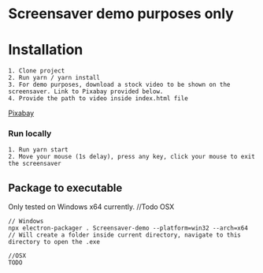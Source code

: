 # Screensaver demo purposes only

# Installation

```
1. Clone project
2. Run yarn / yarn install
3. For demo purposes, download a stock video to be shown on the screensaver. Link to Pixabay provided below.
4. Provide the path to video inside index.html file
```
 [Pixabay](https://pixabay.com/videos/)
 
 
 ### Run locally
 
 ```
 1. Run yarn start
 2. Move your mouse (1s delay), press any key, click your mouse to exit the screensaver
 ```
 
 
 ## Package to executable 
 
 Only tested on Windows x64 currently. //Todo OSX
 
 ```
 // Windows
 npx electron-packager . Screensaver-demo --platform=win32 --arch=x64   // Will create a folder inside current directory, navigate to this directory to open the .exe
 
 //OSX
 TODO
 
 ```
 
